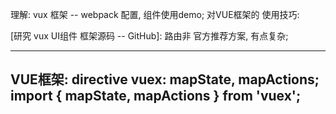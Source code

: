 理解: vux 框架 -- webpack 配置, 组件使用demo;
对VUE框架的 使用技巧:

[研究 vux UI组件 框架源码 -- GitHub]:
路由非 官方推荐方案, 有点复杂;

--- ---
VUE框架: directive
vuex: mapState, mapActions;
import { mapState, mapActions } from 'vuex';
---
<transition>
    <router-view></router-view>
</transition>
